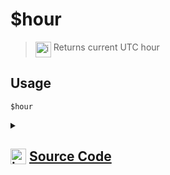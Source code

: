 # $hour
> <img align="top" src="https://upload.wikimedia.org/wikipedia/commons/thumb/e/e4/Infobox_info_icon.svg/160px-Infobox_info_icon.svg.png?20150409153300" alt="image" width="25" height="auto"> Returns current UTC hour
## Usage
```
$hour
```
<details>
<summary>
    
## <img align="top" src="https://cdn4.iconfinder.com/data/icons/iconsimple-logotypes/512/github-512.png" alt="image" width="25" height="auto">  [Source Code](https://github.com/tryforge/ForgeScript-V2/blob/main/src/native/hour.ts)
    
</summary>
    
```ts
import { NativeFunction, Return } from "../structures"

export default new NativeFunction({
    name: "$hour",
    version: "1.2.0",
    description: "Returns current UTC hour",
    unwrap: true,
    execute: function() {
        return Return.success(new Date().getHours())
    }
})
```
    
</details>